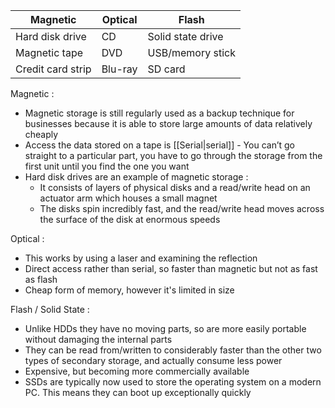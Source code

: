 | **Magnetic**      | **Optical** | **Flash**         |
| ----------------- | ----------- | ----------------- |
| Hard disk drive   | CD          | Solid state drive |
| Magnetic tape     | DVD         | USB/memory stick  |
| Credit card strip | Blu-ray     | SD card           |

Magnetic : 
- Magnetic storage is still regularly used as a backup technique for businesses because it is able to store large amounts of data relatively cheaply
- Access the data stored on a tape is [[Serial|serial]] -  You can’t go straight to a particular part, you have to go through the storage from the first unit until you find the one you want
- Hard disk drives are an example of magnetic storage : 
	- It consists of layers of physical disks and a read/write head on an actuator arm which houses a small magnet
	- The disks spin incredibly fast, and the read/write head moves across the surface of the disk at enormous speeds

Optical :
- This works by using a laser and examining the reflection 
- Direct access rather than serial, so faster than magnetic but not as fast as flash 
- Cheap form of memory, however it's limited in size

Flash / Solid State : 
- Unlike HDDs they have no moving parts, so are more easily portable without damaging the internal parts
- They can be read from/written to considerably faster than the other two types of secondary storage, and actually consume less power
- Expensive, but becoming more commercially available 
- SSDs are typically now used to store the operating system on a modern PC. This means they can boot up exceptionally quickly